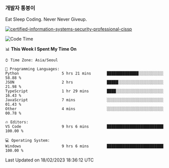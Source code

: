 ### 개발자 통붕이
Eat Sleep Coding.
Never Never Giveup.

[![certified-information-systems-security-professional-cissp](https://user-images.githubusercontent.com/44606727/157613689-acd84ec6-5f8f-4e79-89d9-a8d51f033634.png)](https://www.credly.com/badges/f394a010-85a0-450b-9136-8043af01d71c/public_url)

<!--START_SECTION:waka-->
![Code Time](http://img.shields.io/badge/Code%20Time-1%2C443%20hrs%206%20mins-blue)

📊 **This Week I Spent My Time On** 

```text
⌚︎ Time Zone: Asia/Seoul

💬 Programming Languages: 
Python                   5 hrs 21 mins       ██████████████░░░░░░░░░░░   58.88 % 
JSON                     2 hrs               █████░░░░░░░░░░░░░░░░░░░░   21.98 % 
TypeScript               1 hr 29 mins        ████░░░░░░░░░░░░░░░░░░░░░   16.43 % 
JavaScript               7 mins              ░░░░░░░░░░░░░░░░░░░░░░░░░   01.43 % 
Other                    4 mins              ░░░░░░░░░░░░░░░░░░░░░░░░░   00.78 % 

🔥 Editors: 
VS Code                  9 hrs 6 mins        █████████████████████████   100.00 % 

💻 Operating System: 
Windows                  9 hrs 6 mins        █████████████████████████   100.00 % 

```


 Last Updated on 18/02/2023 18:36:12 UTC
<!--END_SECTION:waka-->
